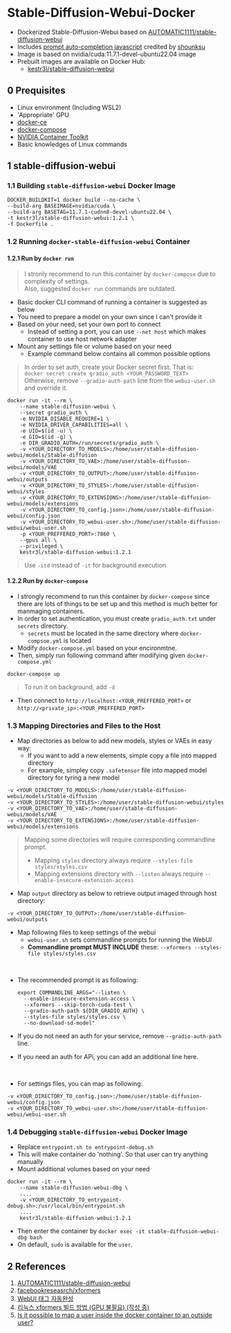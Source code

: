 # Stable-Diffusion-Webui-Docker
- Dockerized Stable-Diffusion-Webui based on [AUTOMATIC1111/stable-diffusion-webui](https://github.com/AUTOMATIC1111/stable-diffusion-webui)
- Includes [prompt auto-completion javascript](https://greasyfork.org/ko/scripts/452929-webui-%ED%83%9C%EA%B7%B8-%EC%9E%90%EB%8F%99%EC%99%84%EC%84%B1) credited by [shounksu](https://greasyfork.org/ko/users/815641-shounksu)
- Image is based on nvidia/cuda:11.7.1-devel-ubuntu22.04 image
- Prebuilt images are available on Docker Hub:
  - [kestr3l/stable-diffusion-webui](https://hub.docker.com/r/kestr3l/stable-diffusion-webui)

## 0 Prequisites

- Linux environment (Including WSL2)
- 'Appropriate' GPU
- [docker-ce](https://docs.docker.com/engine/install/ubuntu/#install-using-the-convenience-script)
- [docker-compose](https://docs.docker.com/compose/install/)
- [NVIDIA Container Toolkit](https://docs.nvidia.com/datacenter/cloud-native/container-toolkit/install-guide.html)
- Basic knowledges of Linux commands

## 1 stable-diffusion-webui

### 1.1 Building `stable-diffusion-webui` Docker Image

```shell
DOCKER_BUILDKIT=1 docker build --no-cache \
--build-arg BASEIMAGE=nvidia/cuda \
--build-arg BASETAG=11.7.1-cudnn8-devel-ubuntu22.04 \
-t kestr3l/stable-diffusion-webui:1.2.1 \
-f Dockerfile .
```

### 1.2 Running `docker-stable-diffusion-webui` Container

#### 1.2.1 Run by `docker run`

> I stronly recommend to run this container by `docker-compose` due to complexity of settings.<br/>Also, suggested `docker run` commands are outdated.

- Basic docker CLI command of running a container is suggested as below
- You need to prepare a model on your own since I can't provide it
- Based on your need, set your own port to connect
  - Instead of setting a port, you can use `--net host` which makes container to use host network adapter
- Mount any settings file or volume based on your need
  - Example command below contains all common possible options

> In order to set auth, create your Docker secret first. That is:<br/>`docker secret create gradio_auth <YOUR_PASSWORD_TEXT>`<br/>Otherwise, remove `--gradio-auth-path` line from the `webui-user.sh` and override it.

```shell
docker run -it --rm \
    --name stable-diffusion-webui \
    --secret gradio_auth \
    -e NVIDIA_DISABLE_REQUIRE=1 \
    -e NVIDIA_DRIVER_CAPABILITIES=all \
    -e UID=$(id -u) \
    -e GID=$(id -g) \
    -e DIR_GRADIO_AUTH=/run/secrets/gradio_auth \
    -v <YOUR_DIRECTORY_TO_MODELS>:/home/user/stable-diffusion-webui/models/Stable-diffusion
    -v <YOUR_DIRECTORY_TO_VAE>:/home/user/stable-diffusion-webui/models/VAE
    -v <YOUR_DIRECTORY_TO_OUTPUT>:/home/user/stable-diffusion-webui/outputs
    -v <YOUR_DIRECTORY_TO_STYLES>:/home/user/stable-diffusion-webui/styles
    -v <YOUR_DIRECTORY_TO_EXTENSIONS>:/home/user/stable-diffusion-webui/models/extensions
    -v <YOUR_DIRECTORY_TO_config.json>:/home/user/stable-diffusion-webui/config.json
    -v <YOUR_DIRECTORY_TO_webui-user.sh>:/home/user/stable-diffusion-webui/webui-user.sh
    -p <YOUR_PREFFERED_PORT>:7860 \
    --gpus all \
    --privileged \
    kestr3l/stable-diffusion-webui:1.2.1
```

> Use `-itd` instead of `-it` for background execution

#### 1.2.2 Run by `docker-compose`

- I strongly recommend to run this container by  `docker-compose` since there are lots of things to be set up and this method is much better for manmaging containers.
- In order to set authentication, you must create `gradio_auth.txt` under `secrets` directory.
  - `secrets` must be located in the same directory where `docker-compsoe.yml` is located
- Modify `docker-compose.yml` based on your encironmtne. 
- Then, simply run following command after modifying given `docker-compose.yml`

```shell
docker-compose up
```

> To run it on background, add `-d`

- Then connect to `http://localhost:<YOUR_PREFFERED_PORT>` or `http://<private_ip>:<YOUR_PREFFERED_PORT>`

### 1.3 Mapping Directories and Files to the Host

- Map directories as below to add new models, styles or VAEs in easy way:
  - If you want to add a new elements, simple copy a file into mapped directory
  - For example, simpley copy `.safetensor` file into mapped model directory for tyring a new model

```docker
-v <YOUR_DIRECTORY_TO_MODELS>:/home/user/stable-diffusion-webui/models/Stable-diffusion
-v <YOUR_DIRECTORY_TO_STYLES>:/home/user/stable-diffusion-webui/styles
-v <YOUR_DIRECTORY_TO_VAE>:/home/user/stable-diffusion-webui/models/VAE
-v <YOUR_DIRECTORY_TO_EXTENSIONS>:/home/user/stable-diffusion-webui/models/extensions
```

> Mapping some directories will require corresponding commandline prompt.
> - Mapping `styles` directory always require `--styles-file styles/styles.csv`
> - Mapping extensions directory with `--listen` always require `--enable-insecure-extension-access`

- Map `output` directory as below to retrieve output imaged through host directory:

```docker
-v <YOUR_DIRECTORY_TO_OUTPUT>:/home/user/stable-diffusion-webui/outputs
```

- Map following files to keep settings of the webui
  - `webui-user.sh` sets commandline prompts for running the WebUI
  - **Commandline prompt MUST INCLUDE** these: `--xformers --styles-file styles/styles.csv`
<br/>

- The recommended prompt is as following:
  
  ```shell
  export COMMANDLINE_ARGS="--listen \
    --enable-insecure-extension-access \
    --xformers --skip-torch-cuda-test \
    --gradio-auth-path ${DIR_GRADIO_AUTH} \
    --styles-file styles/styles.csv \
    --no-download-sd-model"
  ```

- If you do not need an auth for your service, remove `--gradio-auth-path` line.
- If you need an auth for APi, you can add an additional line here.
<br/>

- For settings files, you can map as following:

```docker
-v <YOUR_DIRECTORY_TO_config.json>:/home/user/stable-diffusion-webui/config.json
-v <YOUR_DIRECTORY_TO_webui-user.sh>:/home/user/stable-diffusion-webui/webui-user.sh
```


### 1.4 Debugging `stable-diffusion-webui` Docker Image

- Replace `entrypoint.sh to entrypoint-debug.sh`
- This will make container do 'nothing'. So that user can try anything manually
- Mount additional volumes based on your need

```shell
docker run -it --rm \
    --name stable-diffusion-webui-dbg \
    ....
    -v <YOUR_DIRECTORY_TO_entrypoint-debug.sh>:/usr/local/bin/entrypoint.sh
    ....
    kestr3l/stable-diffusion-webui:1.2.1
```

- Then enter the container by `docker exec -it stable-diffusion-webui-dbg bash`
- On default, `sudo` is available for the `user`.

## 2 References

1. [AUTOMATIC1111/stable-diffusion-webui](https://github.com/AUTOMATIC1111/stable-diffusion-webui)
2. [facebookreseasrch/xformers](https://github.com/facebookresearch/xformers)
3. [WebUI 태그 자동완성](https://greasyfork.org/ko/scripts/452929-webui-%ED%83%9C%EA%B7%B8-%EC%9E%90%EB%8F%99%EC%99%84%EC%84%B1)
4. [리눅스 xformers 빌드 방법 (GPU 불필요) (작성 중)](https://arca.live/b/aiart/60664075) 
5. [Is it possible to map a user inside the docker container to an outside user?](https://stackoverflow.com/questions/57776452/is-it-possible-to-map-a-user-inside-the-docker-container-to-an-outside-user)